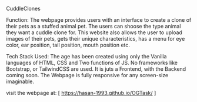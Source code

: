 CuddleClones

Function:
The webpage provides users with an interface to create a clone of their pets as a stuffed animal pet.
The users can shoose the type animal they want a cuddle clone for.
This website also allows the user to upload images of their pets, gets their unique characteristics, has a menu for eye color, ear position, tail position, mouth position etc.

Tech Stack Used:
The age has been created using only the Vanilla languages of HTML, CSS and Two functions of JS. No frameworks like Bootstrap, or TailwindCSS are used.
It is juts a Frontend, with the Backend coming soon.
The Webpage is fully responsive for any screen-size imaginable.

visit the webpage at:
[ https://hasan-1993.github.io/OGTask/ ]
